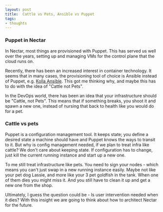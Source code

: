 ```yaml
---
layout: post
title:  Cattle vs Pets, Ansible vs Puppet
tags:
- thoughts
---
```


### Puppet in Nectar ###

In Nectar, most things are provisioned with Puppet. This has served us well over
the years, setting up and managing VMs for the control plane that the cloud runs
on.

Recently, there has been an increased interest in container technology. It seems
that in many cases, the provisioning tool of choice is Ansible instead of
Puppet, e.g. [Kolla Ansible](https://docs.openstack.org/kolla-ansible/latest/).
This got me thinking why, and maybe this has to do with the idea of "Cattle not
Pets". 

In the DevOps world, there has been an idea that your infrastructure should be
"Cattle, not Pets". This means that if something breaks, you shoot it and spawn
a new one, instead of nursing that back to health like you would do for a pet.

### Cattle vs pets ###

Puppet is a configuration management tool. It keeps state; you define a desired
state a machine should have and Puppet knows the ways to transit to it. But why
is config management needed, if we plan to treat infra like cattle? We don't
care about keeping state. If configuration has to change, just kill the current
running instance and start up a new one.

To me still treat infrastructure like pets. You need to sign your nodes - which
means you can't just swap in a new running instance easily. Maybe not like your
pet dog Lassie, and more like your 3 pet goldfish in the tank. When one of them
dies you might miss it. And you still have to clean it up and get a new one from
the shop.

Ultimately, I guess the question could be - Is user intervention needed when it
dies? With this insight we are going to think about how to architect Nectar for
the future.
